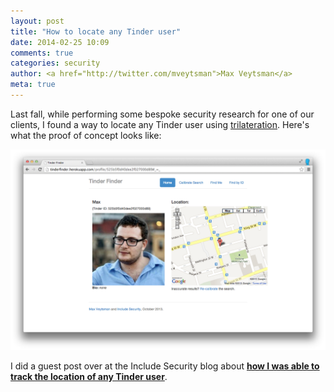 ```yaml
---
layout: post
title: "How to locate any Tinder user"
date: 2014-02-25 10:09
comments: true
categories: security
author: <a href="http://twitter.com/mveytsman">Max Veytsman</a>
meta: true
---
```


Last fall, while performing some bespoke security research for one of our clients, I found a way to locate any Tinder user using [trilateration](https://en.wikipedia.org/wiki/Trilateration). Here's what the proof of concept looks like:

![finding me](/assets/images/tinder/04_found_max.png)

I did a guest post over at the Include Security blog about **[how I was able to track the location of any Tinder user](http://blog.includesecurity.com/2014/02/how-i-was-able-to-track-location-of-any.html)**.
